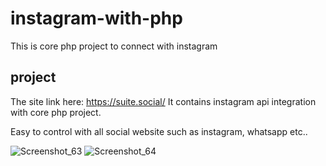 # instagram-with-php
This is core php project to connect with instagram

## project
The site link here: https://suite.social/
It contains instagram api integration with core php project.

Easy to control with all social website such as instagram, whatsapp etc..
 
![Screenshot_63](https://user-images.githubusercontent.com/52229166/75411543-722bb700-58d4-11ea-896d-14399e4dc269.png)
![Screenshot_64](https://user-images.githubusercontent.com/52229166/75411545-748e1100-58d4-11ea-9f24-6dac66db5f73.png)

